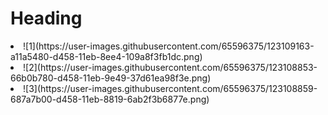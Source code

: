 # Heading

<ui>
  <li>
![1](https://user-images.githubusercontent.com/65596375/123109163-a11a5480-d458-11eb-8ee4-109a8f3fb1dc.png)

  </li>
  <li>
    ![2](https://user-images.githubusercontent.com/65596375/123108853-66b0b780-d458-11eb-9e49-37d61ea98f3e.png)
  </li>
  <li>
    ![3](https://user-images.githubusercontent.com/65596375/123108859-687a7b00-d458-11eb-8819-6ab2f3b6877e.png)
  </li>
  </ul>

